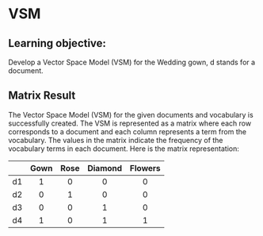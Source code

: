 # VSM
## Learning objective: 
Develop a Vector Space Model (VSM) for the Wedding gown, d stands for a document.

## Matrix Result
The Vector Space Model (VSM) for the given documents and vocabulary is successfully created. The VSM is represented as a matrix where each row corresponds to a document and each column represents a term from the vocabulary. The values in the matrix indicate the frequency of the vocabulary terms in each document. Here is the matrix representation:

|       | Gown | Rose    | Diamond    | Flowers    |
| :---:   | :---: | :---: | :---: | :---: |
| d1 | 1   | 0   | 0   | 0  |
| d2 | 0   | 1   | 0   | 0   |
| d3 | 0   | 0   | 1   | 0  |
| d4 | 1   | 0   | 1   | 1  |
